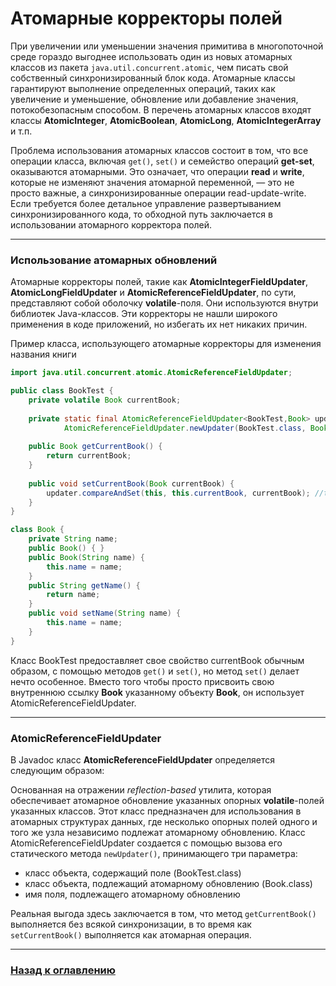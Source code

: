 # Атомарные корректоры полей

При увеличении или уменьшении значения примитива в многопоточной среде гораздо выгоднее использовать
один из новых атомарных классов из пакета `java.util.concurrent.atomic`, чем писать свой собственный синхронизированный блок кода.
Атомарные классы гарантируют выполнение определенных операций, таких как увеличение и уменьшение,
обновление или добавление значения, потокобезопасным способом.
В перечень атомарных классов входят классы **AtomicInteger**, **AtomicBoolean**, **AtomicLong**, **AtomicIntegerArray** и т.п.

Проблема использования атомарных классов состоит в том, что все операции класса,
включая `get()`, `set()` и семейство операций **get-set**, оказываются атомарными.
Это означает, что операции **read** и **write**, которые не изменяют значения атомарной переменной, ―
это не просто важные, а синхронизированные операции read-update-write.
Если требуется более детальное управление развертыванием синхронизированного кода,
то обходной путь заключается в использовании атомарного корректора полей.

---

### Использование атомарных обновлений

Атомарные корректоры полей, такие как **AtomicIntegerFieldUpdater**, **AtomicLongFieldUpdater** и **AtomicReferenceFieldUpdater**,
по сути, представляют собой оболочку **volatile**-поля.
Они используются внутри библиотек Java-классов.
Эти корректоры не нашли широкого применения в коде приложений, но избегать их нет никаких причин.

Пример класса, использующего атомарные корректоры для изменения названия книги

```java
import java.util.concurrent.atomic.AtomicReferenceFieldUpdater;

public class BookTest {
    private volatile Book currentBook;
 
    private static final AtomicReferenceFieldUpdater<BookTest,Book> updater =
            AtomicReferenceFieldUpdater.newUpdater(BookTest.class, Book.class, "currentBook");
 
    public Book getCurrentBook() {
        return currentBook;
    }
 
    public void setCurrentBook(Book currentBook) {
        updater.compareAndSet(this, this.currentBook, currentBook); //this.currentBook = currentBook;
    }
}

class Book {
    private String name;
    public Book() { }
    public Book(String name) {
        this.name = name;
    }
    public String getName() {
        return name;
    }
    public void setName(String name) {
        this.name = name;
    }
}
```

Класс BookTest предоставляет свое свойство currentBook обычным образом, с помощью методов `get()` и `set()`,
но метод `set()` делает нечто особенное.
Вместо того чтобы просто присвоить свою внутреннюю ссылку **Book** указанному объекту **Book**, он использует AtomicReferenceFieldUpdater.

---

### AtomicReferenceFieldUpdater

В Javadoc класс **AtomicReferenceFieldUpdater** определяется следующим образом:

Основанная на отражении _reflection-based_ утилита, которая обеспечивает атомарное обновление указанных опорных **volatile**-полей указанных классов.
Этот класс предназначен для использования в атомарных структурах данных, где несколько опорных полей одного и того же узла независимо подлежат атомарному обновлению.
Класс AtomicReferenceFieldUpdater создается с помощью вызова его статического метода `newUpdater()`, принимающего три параметра:

-   класс объекта, содержащий поле (BookTest.class)
-   класс объекта, подлежащий атомарному обновлению (Book.class)
-   имя поля, подлежащего атомарному обновлению

Реальная выгода здесь заключается в том, что метод `getCurrentBook()` выполняется без всякой синхронизации,
в то время как `setCurrentBook()` выполняется как атомарная операция.

---

### [Назад к оглавлению](./README.md)